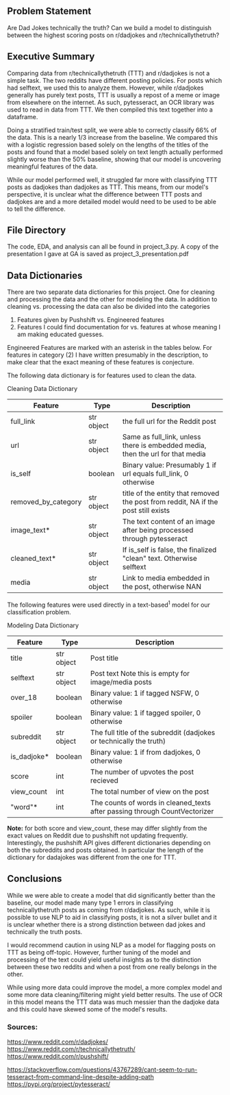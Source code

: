 ## Problem Statement

Are Dad Jokes technically the truth? Can we build a model to distinguish between the highest scoring posts on r/dadjokes and r/technicallythetruth?

## Executive Summary

Comparing data from r/technicallythetruth (TTT) and r/dadjokes is not a simple task. The two reddits have different posting policies. For posts which had selftext, we used this to analyze them. However, while r/dadjokes generally has purely text posts, TTT is usually a repost of a meme or image from elsewhere on the internet. As such, pytesseract, an OCR library was used to read in data from TTT. We then compiled this text together into a dataframe.

Doing a stratified train/test split, we were able to correctly classify 66% of the data. This is a nearly 1/3 increase from the baseline. We compared this with a logistic regression based solely on the lengths of the titles of the posts and found that a model based solely on text length actually performed slightly worse than the 50% baseline, showing that our model is uncovering meaningful features of the data.

While our model performed well, it struggled far more with classifying TTT posts as dadjokes than dadjokes as TTT. This means, from our model's perspective, it is unclear what the difference between TTT posts and dadjokes are and a more detailed model would need to be used to be able to tell the difference.



## File Directory

The code, EDA, and analysis can all be found in project_3.py.
A copy of the presentation I gave at GA is saved as project_3_presentation.pdf

## Data Dictionaries

There are two separate data dictionaries for this project. One for cleaning and processing the data and the other for modeling the data. In addition to cleaning vs. processing the data can also be divided into the categories

1) Features given by Pushshift vs. Engineered features
2) Features I could find documentation for vs. features at whose meaning I am making educated guesses.

Engineered Features are marked with an asterisk in the tables below. For features in category (2) I have written presumably in the description, to make clear that the exact meaning of these features is conjecture.

The following data dictionary is for features used to clean the data.

Cleaning Data Dictionary

| Feature           | Type       | Description                                        |
|-------------------|------------|----------------------------------------------------|
| full_link            | str object | the full url for the Reddit post                   |
| url                  | str object | Same as full_link, unless there is embedded media, then the url for that media |
| is_self              | boolean    | Binary value: Presumably 1 if url equals full_link, 0 otherwise     |
|removed_by_category   | str object | title of the entity that removed the post from reddit, NA if the post still exists |
|image_text*           | str object | The text content of an image after being processed through pytesseract |
|cleaned_text*         | str object | If is_self is false, the finalized "clean" text. Otherwise selftext |
| media                | str object | Link to media embedded in the post, otherwise NAN                   |


The following features were used directly in a text-based<sup>1</sup> model for our classification problem.

Modeling Data Dictionary

| Feature           | Type       | Description                                        |
| ------------------|------------|----------------------------------------------------|
| title             | str object | Post title                                         |
| selftext          | str object | Post text Note this is empty for image/media posts |
| over_18           | boolean    | Binary value: 1 if tagged NSFW, 0 otherwise        |
| spoiler           | boolean    | Binary value: 1 if tagged spoiler, 0 otherwise     |
| subreddit         | str object | The full title of the subreddit (dadjokes or technically the truth) |
| is_dadjoke*       | boolean    | Binary value: 1 if from dadjokes, 0 otherwise     |
| score             | int        | The number of upvotes the post recieved           |
| view_count        | int        | The total number of view on the post              |
| "word"*           | int        | The counts of words in cleaned_texts after passing through CountVectorizer |

<b>Note:</b> for both score and view_count, these may differ slightly from the exact values on Reddit due to pushshift not updating frequently. Interestingly, the pushshift API gives different dictionaries depending on both the subreddits and posts obtained. In particular the length of the dictionary for dadajokes was different from the one for TTT.

## Conclusions

While we were able to create a model that did significantly better than the baseline, our model made many type 1 errors in classifying technicallythetruth posts as coming from r/dadjokes. As such, while it is possible to use NLP to aid in classifying posts, it is not a silver bullet and it is unclear whether there is a strong distinction between dad jokes and technically the truth posts. 

I would recommend caution in using NLP as a model for flagging posts on TTT as being off-topic. However, further tuning of the model and processing of the text could yield useful insights as to the distinction between these two reddits and when a post from one really belongs in the other.

While using more data could improve the model, a more complex model and some more data cleaning/filtering might yield better results. The use of OCR in this model means the TTT data was much messier than the dadjoke data and this could have skewed some of the model's results.

### Sources:

https://www.reddit.com/r/dadjokes/
https://www.reddit.com/r/technicallythetruth/
https://www.reddit.com/r/pushshift/

https://stackoverflow.com/questions/43767289/cant-seem-to-run-tesseract-from-command-line-despite-adding-path
https://pypi.org/project/pytesseract/